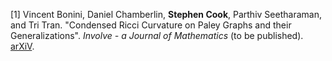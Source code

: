 [1] Vincent Bonini, Daniel Chamberlin, <strong>Stephen Cook</strong>, Parthiv Seetharaman, and Tri Tran. "Condensed Ricci Curvature on Paley Graphs and their Generalizations". *Involve - a Journal of Mathematics* (to be published). [arXiV](https://doi.org/10.48550/arXiv.2409.03631).